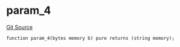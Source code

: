# param_4
[Git Source](https://github.com/metacontract/mc/blob/main/src/devkit/Flattened.sol)


```solidity
function param_4(bytes memory b) pure returns (string memory);
```

